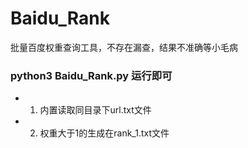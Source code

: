 # Baidu_Rank
批量百度权重查询工具，不存在漏查，结果不准确等小毛病


### python3 Baidu_Rank.py     运行即可

* 1. 内置读取同目录下url.txt文件
* 2. 权重大于1的生成在rank_1.txt文件
